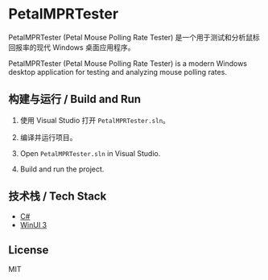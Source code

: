 # PetalMPRTester

PetalMPRTester (Petal Mouse Polling Rate Tester) 是一个用于测试和分析鼠标回报率的现代 Windows 桌面应用程序。

PetalMPRTester (Petal Mouse Polling Rate Tester) is a modern Windows desktop application for testing and analyzing mouse polling rates.

## 构建与运行 / Build and Run

1. 使用 Visual Studio 打开 `PetalMPRTester.sln`。
2. 编译并运行项目。

1. Open `PetalMPRTester.sln` in Visual Studio.
2. Build and run the project.

## 技术栈 / Tech Stack
- [C#](https://docs.microsoft.com/dotnet/csharp/)
- [WinUI 3](https://learn.microsoft.com/windows/apps/winui/winui3/)

## License
MIT
